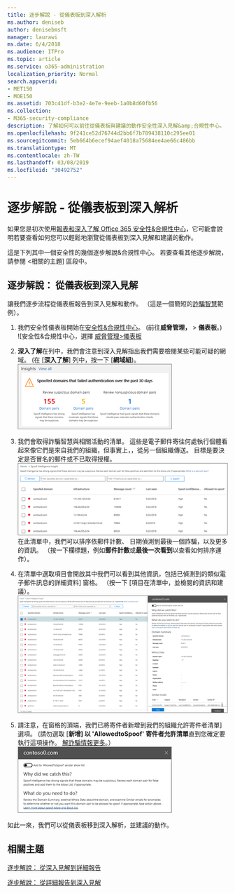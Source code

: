 ```yaml
---
title: 逐步解說 - 從儀表板到深入解析
ms.author: deniseb
author: denisebmsft
manager: laurawi
ms.date: 6/4/2018
ms.audience: ITPro
ms.topic: article
ms.service: o365-administration
localization_priority: Normal
search.appverid:
- MET150
- MOE150
ms.assetid: 703c41df-b3e2-4e7e-9eeb-1a0b8d60fb56
ms.collection:
- M365-security-compliance
description: 了解如何可以前往從儀表板與建議的動作安全性深入見解&amp;合規性中心。
ms.openlocfilehash: 9f241ce52d76744d2bb6f7b789438110c295ee01
ms.sourcegitcommit: 5eb664b6ecef94aef4018a75684ee4ae66c486bb
ms.translationtype: MT
ms.contentlocale: zh-TW
ms.lasthandoff: 03/08/2019
ms.locfileid: "30492752"
---
```

# <a name="walkthrough---from-a-dashboard-to-an-insight"></a>逐步解說 - 從儀表板到深入解析

如果您是初次使用[報表和深入了解 Office 365 安全性&amp;合規性中心](reports-and-insights-in-security-and-compliance.md)，它可能會說明若要查看如何您可以輕鬆地瀏覽從儀表板到深入見解和建議的動作。 
  
這是下列其中一個安全性的幾個逐步解說&amp;合規性中心。 若要查看其他逐步解說，請參閱 <<c0>相關的主題] 區段中。 
  
## <a name="walkthrough-from-a-dashboard-to-an-insight"></a>逐步解說： 從儀表板到深入見解

讓我們逐步流程從儀表板報告到深入見解和動作。 （這是一個簡短的[詐騙智慧](learn-about-spoof-intelligence.md)範例）。 
  
1. 我們安全性儀表板開始在[安全性&amp;合規性中心](https://protection.office.com)。 (前往**威脅管理，** \> **儀表板**。)<br>![安全性&amp;合規性中心，選擇 [威脅管理\>儀表板](media/05a38660-eb13-4960-a266-11809c453d95.png)<br>
  
2. **深入了解**在列中，我們會注意到深入見解指出我們需要檢閱某些可能可疑的網域。 (在 [**深入了解**] 列中，按一下 [**網域組**)。<br>![深入了解列提及詐騙的潛在問題](media/dd1d0cb3-3201-45d7-b41d-18a0944fe85d.png)<br>
  
3. 我們會取得詐騙智慧與相關活動的清單。 這些是電子郵件寄往何處執行個體看起來像它們是來自我們的組織，但事實上，，從另一個組織傳送。 目標是要決定是否冒名的郵件或不已取得授權。<br>![詐騙智慧深入解析](media/a2e2b4fd-0c1e-499f-8401-cf3089da82fa.png)<br>在此清單中，我們可以排序依郵件計數、 日期偵測到最後一個詐騙，以及更多的資訊。 （按一下欄標題，例如**郵件計數**或**最後一次看到**以查看如何排序運作）。 
    
4. 在清單中選取項目會開啟其中我們可以看到其他資訊，包括已偵測到的類似電子郵件訊息的詳細資料] 窗格。 （按一下 [項目在清單中，並檢閱的資訊和建議）。<br>![選取項目會開啟 [詳細資料] 窗格](media/7ad1faa5-6ca2-474e-a609-eb275e0a8e59.png)<br>
  
5. 請注意，在窗格的頂端，我們已將寄件者新增到我們的組織允許寄件者清單] 選項。 (請勿選取 [**新增] 以 'AllowedtoSpoof' 寄件者允許清單**直到您確定要執行這項操作。 [解詐騙情報更多](learn-about-spoof-intelligence.md)。）<br>![您可以授權寄件者](media/caf0c20a-6047-486d-8060-5a229a3de49f.png)
  
如此一來，我們可以從儀表板移到深入解析，並建議的動作。
  
## <a name="related-topics"></a>相關主題

[逐步解說： 從深入見解到詳細報告](from-an-insight-to-a-detailed-report.md)
  
[逐步解說： 從詳細報告到深入見解](from-a-detailed-report-to-an-insight.md)
  

